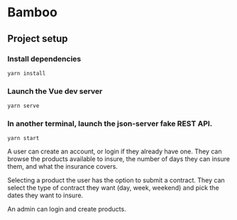 # Bamboo

## Project setup

### Install dependencies
```
yarn install
```

### Launch the Vue dev server
```
yarn serve
```

### In another terminal, launch the json-server fake REST API.
```
yarn start
```

A user can create an account, or login if they already have one.  They can browse the products available to insure, the number of days they can insure them, and what the insurance covers.

Selecting a product the user has the option to submit a contract.  They can select the type of contract they want (day, week, weekend) and pick the dates they want to insure. 

An admin can login and create products.

